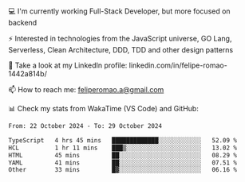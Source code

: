 💻 I'm currently working Full-Stack Developer, but more focused on backend

⚡ Interested in technologies from the JavaScript universe, GO Lang, Serverless, Clean Architecture, DDD, TDD and other design patterns

👥 Take a look at my LinkedIn profile: linkedin.com/in/felipe-romao-1442a814b/

📫 How to reach me: feliperomao.a@gmail.com

📊 Check my stats from WakaTime (VS Code) and GitHub:

<!--START_SECTION:waka-->

```txt
From: 22 October 2024 - To: 29 October 2024

TypeScript   4 hrs 45 mins   █████████████░░░░░░░░░░░░   52.09 %
HCL          1 hr 11 mins    ███▒░░░░░░░░░░░░░░░░░░░░░   13.02 %
HTML         45 mins         ██░░░░░░░░░░░░░░░░░░░░░░░   08.29 %
YAML         41 mins         ██░░░░░░░░░░░░░░░░░░░░░░░   07.51 %
Other        33 mins         █▓░░░░░░░░░░░░░░░░░░░░░░░   06.16 %
```

<!--END_SECTION:waka-->
